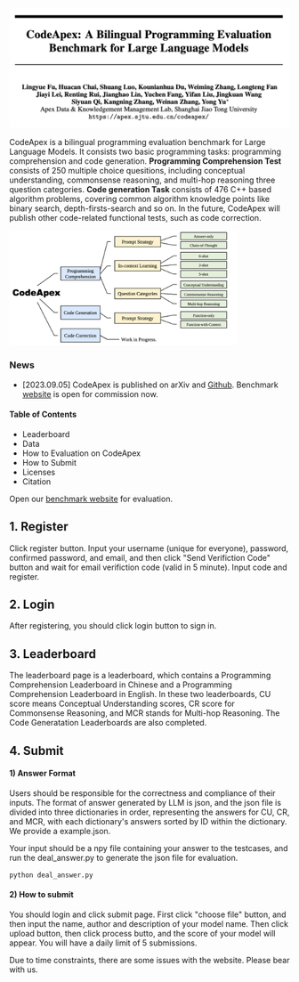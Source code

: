 # 

![paper](figures/paper.png)

CodeApex is a bilingual  programming evaluation benchmark for Large Language Models. It consists two basic programming tasks: programming comprehension and code generation. **Programming Comprehension Test** consists of 250 multiple choice quesitions, including conceptual understanding, commonsense reasoning, and multi-hop reasoning three question categories. **Code generation Task** consists of 476  C++ based algorithm problems, covering common algorithm knowledge points like binary search, depth-firsts-search and so on. In the future, CodeApex will publish other code-related functional tests, such as code correction.

<img src="figures/intro.png" alt="Overview diagram of CodeApex benchamark." style="zoom:40%;" />



### News

- [2023.09.05] CodeApex is published on arXiv and [Github](https://github.com/APEXLAB/CodeApex.git). Benchmark [website]((https://apex.sjtu.edu.cn/codeapex/)) is open for commission now.



#### Table of Contents

- Leaderboard
- Data
- How to Evaluation on CodeApex
- How to Submit
- Licenses
- Citation





Open our [benchmark website](https://apex.sjtu.edu.cn/codeapex/) for evaluation.

## 1. Register
Click register button. Input your username (unique for everyone), password, confirmed password, and email, and then click "Send Verifiction Code" button and wait for email verifiction code (valid in 5 minute). Input code and register.


## 2. Login
After registering, you should click login button to sign in.


## 3. Leaderboard
The leaderboard page is a leaderboard, which contains a Programming Comprehension Leaderboard in Chinese and a Programming Comprehension Leaderboard in English. In these two leaderboards, CU score means Conceptual Understanding scores, CR score for Commonsense Reasoning, and MCR stands for Multi-hop Reasoning. The Code Generatation Leaderboards are also completed.


## 4. Submit
#### 1) Answer Format
Users should be responsible for the correctness and compliance of their inputs. The format of answer generated by LLM is json, and the json file is divided into three dictionaries in order, representing the answers for CU, CR, and MCR, with each dictionary's answers sorted by ID within the dictionary. We provide a example.json.

Your input should be a npy file containing your answer to the testcases, and run the deal_answer.py to generate the json file for evaluation.
```
python deal_answer.py
```
#### 2) How to submit
You should login and click submit page. First click "choose file" button, and then input the name, author and description of your model name. Then click upload button, then click process butto, and the score of your model will appear. You will have a daily limit of 5 submissions.

Due to time constraints, there are some issues with the website. Please bear with us.

